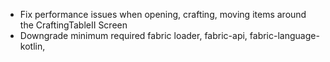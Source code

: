 - Fix performance issues when opening, crafting, moving items around the CraftingTableII Screen
- Downgrade minimum required fabric loader, fabric-api, fabric-language-kotlin, 
